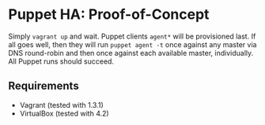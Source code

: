 Puppet HA: Proof-of-Concept
===========================

Simply `vagrant up` and wait.  Puppet clients `agent*` will be provisioned last.  If all
goes well, then they will run `puppet agent -t` once against any master via DNS round-robin
and then once against each available master, individually.  All Puppet runs should succeed.

Requirements
------------

* Vagrant (tested with 1.3.1)
* VirtualBox (tested with 4.2)

